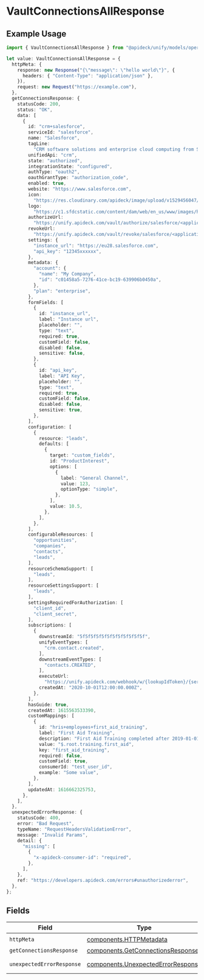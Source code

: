 # VaultConnectionsAllResponse

## Example Usage

```typescript
import { VaultConnectionsAllResponse } from "@apideck/unify/models/operations";

let value: VaultConnectionsAllResponse = {
  httpMeta: {
    response: new Response("{\"message\": \"hello world\"}", {
      headers: { "Content-Type": "application/json" },
    }),
    request: new Request("https://example.com"),
  },
  getConnectionsResponse: {
    statusCode: 200,
    status: "OK",
    data: [
      {
        id: "crm+salesforce",
        serviceId: "salesforce",
        name: "Salesforce",
        tagLine:
          "CRM software solutions and enterprise cloud computing from Salesforce, the leader in customer relationship management (CRM) and PaaS. Free 30 day trial.",
        unifiedApi: "crm",
        state: "authorized",
        integrationState: "configured",
        authType: "oauth2",
        oauthGrantType: "authorization_code",
        enabled: true,
        website: "https://www.salesforce.com",
        icon:
          "https://res.cloudinary.com/apideck/image/upload/v1529456047/catalog/salesforce/icon128x128.png",
        logo:
          "https://c1.sfdcstatic.com/content/dam/web/en_us/www/images/home/logo-salesforce-m.svg",
        authorizeUrl:
          "https://unify.apideck.com/vault/authorize/salesforce/<application-id>?state=<state>",
        revokeUrl:
          "https://unify.apideck.com/vault/revoke/salesforce/<application-id>?state=<state>",
        settings: {
          "instance_url": "https://eu28.salesforce.com",
          "api_key": "12345xxxxxx",
        },
        metadata: {
          "account": {
            "name": "My Company",
            "id": "c01458a5-7276-41ce-bc19-639906b0450a",
          },
          "plan": "enterprise",
        },
        formFields: [
          {
            id: "instance_url",
            label: "Instance url",
            placeholder: "",
            type: "text",
            required: true,
            customField: false,
            disabled: false,
            sensitive: false,
          },
          {
            id: "api_key",
            label: "API Key",
            placeholder: "",
            type: "text",
            required: true,
            customField: false,
            disabled: false,
            sensitive: true,
          },
        ],
        configuration: [
          {
            resource: "leads",
            defaults: [
              {
                target: "custom_fields",
                id: "ProductInterest",
                options: [
                  {
                    label: "General Channel",
                    value: 123,
                    optionType: "simple",
                  },
                ],
                value: 10.5,
              },
            ],
          },
        ],
        configurableResources: [
          "opportunities",
          "companies",
          "contacts",
          "leads",
        ],
        resourceSchemaSupport: [
          "leads",
        ],
        resourceSettingsSupport: [
          "leads",
        ],
        settingsRequiredForAuthorization: [
          "client_id",
          "client_secret",
        ],
        subscriptions: [
          {
            downstreamId: "5f5f5f5f5f5f5f5f5f5f5f5f",
            unifyEventTypes: [
              "crm.contact.created",
            ],
            downstreamEventTypes: [
              "contacts.CREATED",
            ],
            executeUrl:
              "https://unify.apideck.com/webhook/w/{lookupIdToken}/{serviceId}?e={downstreamEventType}",
            createdAt: "2020-10-01T12:00:00.000Z",
          },
        ],
        hasGuide: true,
        createdAt: 1615563533390,
        customMappings: [
          {
            id: "hris+employees+first_aid_training",
            label: "First Aid Training",
            description: "First Aid Training completed after 2019-01-01",
            value: "$.root.training.first_aid",
            key: "first_aid_training",
            required: false,
            customField: true,
            consumerId: "test_user_id",
            example: "Some value",
          },
        ],
        updatedAt: 1616662325753,
      },
    ],
  },
  unexpectedErrorResponse: {
    statusCode: 400,
    error: "Bad Request",
    typeName: "RequestHeadersValidationError",
    message: "Invalid Params",
    detail: {
      "missing": [
        {
          "x-apideck-consumer-id": "required",
        },
      ],
    },
    ref: "https://developers.apideck.com/errors#unauthorizederror",
  },
};
```

## Fields

| Field                                                                                    | Type                                                                                     | Required                                                                                 | Description                                                                              |
| ---------------------------------------------------------------------------------------- | ---------------------------------------------------------------------------------------- | ---------------------------------------------------------------------------------------- | ---------------------------------------------------------------------------------------- |
| `httpMeta`                                                                               | [components.HTTPMetadata](../../models/components/httpmetadata.md)                       | :heavy_check_mark:                                                                       | N/A                                                                                      |
| `getConnectionsResponse`                                                                 | [components.GetConnectionsResponse](../../models/components/getconnectionsresponse.md)   | :heavy_minus_sign:                                                                       | Connections                                                                              |
| `unexpectedErrorResponse`                                                                | [components.UnexpectedErrorResponse](../../models/components/unexpectederrorresponse.md) | :heavy_minus_sign:                                                                       | Unexpected error                                                                         |